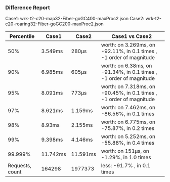 ### Difference Report
Case1: wrk-t2-c20-map32-Fiber-goGC400-maxProc2.json
Case2: wrk-t2-c20-roaring32-Fiber-goGC200-maxProc2.json

|Percentile|Case1|Case2|Case1 vs Case2|
|---|---|---|---|
|50%|3.549ms|280µs|worth: on 3.269ms, on -92.11%, in 0.1 times , -1 order of magnitude|
|90%|6.985ms|605µs|worth: on 6.38ms, on -91.34%, in 0.1 times , -1 order of magnitude|
|95%|8.091ms|773µs|worth: on 7.318ms, on -90.45%, in 0.1 times , -1 order of magnitude|
|97%|8.621ms|1.159ms|worth: on 7.462ms, on -86.56%, in 0.1 times |
|98%|8.93ms|2.155ms|worth: on 6.775ms, on -75.87%, in 0.2 times |
|99%|9.398ms|4.146ms|worth: on 5.252ms, on -55.88%, in 0.4 times |
|99.999%|11.742ms|11.591ms|worth: on 151µs, on -1.29%, in 1.0 times |
|Requests, count|164298|1977373|less: -91.7% , in 0.1 times |
